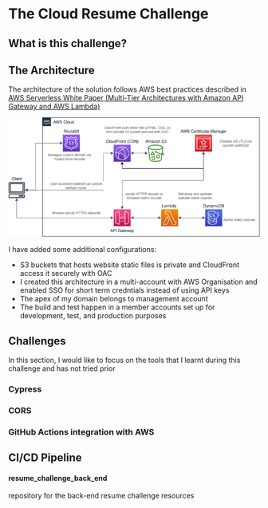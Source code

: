 # The Cloud Resume Challenge

## What is this challenge?

## The Architecture

The architecture of the solution follows AWS best practices described in [AWS Serverless White Paper (Multi-Tier Architectures with Amazon API Gateway and AWS Lambda)](https://docs.aws.amazon.com/whitepapers/latest/serverless-multi-tier-architectures-api-gateway-lambda/introduction.html) 

![Architecture](./assets/CRC_architecture.png) 

I have added some additional configurations:
* S3 buckets that hosts website static files is private and CloudFront access it securely with OAC
* I created this architecture in a multi-account with AWS Organisation and enabled SSO for short term credntials instead of using API keys
* The apex of my domain belongs to management account
* The build and test happen in a member accounts set up for development, test, and production purposes   
## Challenges

In this section, I would like to focus on the tools that I learnt during this challenge and has not tried prior
### Cypress
### CORS
### GitHub Actions integration with AWS

## CI/CD Pipeline

#### resume_challenge_back_end
repository for the back-end resume challenge resources
